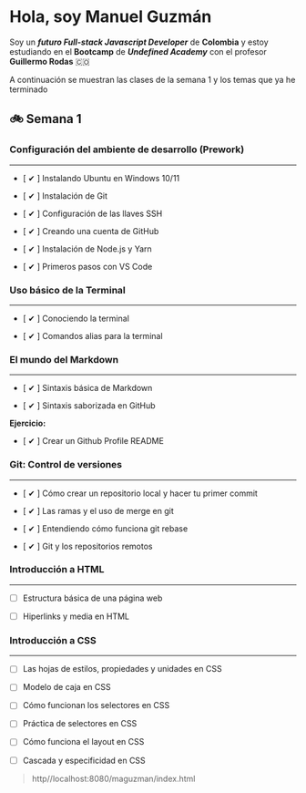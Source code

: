# Hola, soy Manuel Guzmán
Soy un _**futuro Full-stack Javascript Developer**_ de **Colombia** y estoy estudiando en el **Bootcamp** de _**Undefined Academy**_ con el profesor **Guillermo Rodas** 🇨🇴

A continuación se muestran las clases de la semana 1 y los temas que ya he terminado 

## 🚲 Semana 1

### Configuración del ambiente de desarrollo (Prework)
------------------------------------------------------


* [ ✔ ] Instalando Ubuntu en Windows 10/11

* [ ✔ ] Instalación de Git

* [ ✔ ] Configuración de las llaves SSH

* [ ✔ ] Creando una cuenta de GitHub

* [ ✔ ] Instalación de Node.js y Yarn

* [ ✔ ] Primeros pasos con VS Code

### Uso básico de la Terminal
-----------------------------

* [ ✔ ] Conociendo la terminal

* [ ✔ ] Comandos alias para la terminal

### El mundo del Markdown
-------------------------

* [ ✔ ] Sintaxis básica de Markdown

* [ ✔ ] Sintaxis saborizada en GitHub

**Ejercicio:**

* [ ✔ ] Crear un Github Profile README

### Git: Control de versiones
-----------------------------

* [ ✔ ] Cómo crear un repositorio local y hacer tu primer commit

* [ ✔ ] Las ramas y el uso de merge en git

* [ ✔ ] Entendiendo cómo funciona git rebase

* [ ✔ ] Git y los repositorios remotos

### Introducción a HTML
-----------------------

* [  ] Estructura básica de una página web

* [  ] Hiperlinks y media en HTML

### Introducción a CSS
----------------------

* [  ] Las hojas de estilos, propiedades y unidades en CSS

* [  ] Modelo de caja en CSS

* [  ] Cómo funcionan los selectores en CSS

* [  ] Práctica de selectores en CSS

* [  ] Cómo funciona el layout en CSS

* [  ] Cascada y especificidad en CSS


> http//localhost:8080/maguzman/index.html